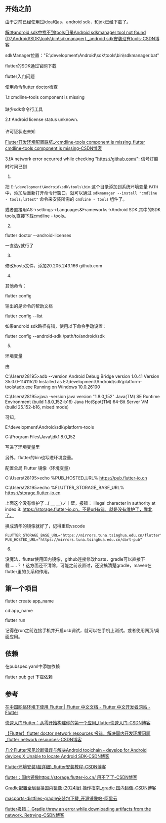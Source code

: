 ## 开始之前

由于之前已经使用过idea和as，android sdk，和jdk已经下载了。

[解决android sdk中找不到tools目录Android sdkmanager tool not found (D:\Android\SDK\tools\bin\sdkmanager)._android sdk安装没有tools-CSDN博客](https://blog.csdn.net/qq_36983458/article/details/105194433)

sdkManager位置："E:\development\Android\sdk\tools\bin\sdkmanager.bat"

flutter的SDK通过官网下载

flutter入门问题

使用命令flutter doctor检查

1.:exclamation: cmdline-tools component is missing

缺少sdk命令行工具

2.:exclamation:   Android license status unknown.

许可证状态未知

[Flutter开发环境配置踩坑之cmdline-tools component is missing_flutter cmdline-tools component is missing-CSDN博客](https://blog.csdn.net/ZXHL_hxf/article/details/121208026)

3.:exclamation:A network error occurred while checking "https://github.com/": 信号灯超时时间已到



1.

把 `E:\development\Android\sdk\tools\bin` 这个目录添加到系统环境变量 `PATH` 中，添加后重新打开命令行窗口，就可以通过 `sdkmanager --install "cmdline - tools;latest"` 命令来安装所需的 `cmdline - tools` 组件了。

或者直接用AS->settings->Languages&Frameworks->Android SDK,其中的SDK tools,直接下载cmdline - tools。

2.

flutter doctor --android-licenses

一直选y就行了

3.

修改hosts文件，添加20.205.243.166 github.com

4.

其他命令：

flutter config

输出的是命令的帮助文档

flutter config --list

如果android sdk路径有错，使用以下命令手动设置：

flutter config --android-sdk /path/to/android/sdk





5.

环境变量

由

C:\Users\28195>adb --version
Android Debug Bridge version 1.0.41
Version 35.0.0-11411520
Installed as E:\development\Android\sdk\platform-tools\adb.exe
Running on Windows 10.0.26100

C:\Users\28195>java -version
java version "1.8.0_152"
Java(TM) SE Runtime Environment (build 1.8.0_152-b16)
Java HotSpot(TM) 64-Bit Server VM (build 25.152-b16, mixed mode)

可知，

E:\development\Android\sdk\platform-tools

C:\Program Files\Java\jdk1.8.0_152

写进了环境变量里

另外，flutter的bin也写进环境变量。



配置全局 Flutter 镜像（环境变量）

C:\Users\28195>echo %PUB_HOSTED_URL%
https://pub.flutter-io.cn

C:\Users\28195>echo %FLUTTER_STORAGE_BASE_URL%
https://storage.flutter-io.cn

上面这个没有维护了  ..( ＿ ＿)ノ｜壁，报错： Illegal character in authority at index 8: https://storage.flutter-io.cn，不是url有错，就是没有维护了，靠北了。

换成清华的镜像就好了，记得重启vscode

```
FLUTTER_STORAGE_BASE_URL="https://mirrors.tuna.tsinghua.edu.cn/flutter"
PUB_HOSTED_URL="https://mirrors.tuna.tsinghua.edu.cn/dart-pub"
```

6.

没魔法，flutter使用国内镜像，github连接修改hosts，gradle可以直接下载……？！这方面还不清除，可能之前设置过，还没搞清楚gradle，maven在flutter里的关系和作用。



## 第一个项目

flutter create app_name

cd app_name

flutter run

记得在run之前连接手机并开启usb调试，就可以在手机上测试。或者使用网页/桌面应用。


## 依赖
在pubspec.yaml中添加依赖

flutter pub get 下载依赖





## 参考

[在中国网络环境下使用 Flutter | Flutter 中文文档 - Flutter 中文开发者网站 - Flutter](https://docs.flutter.cn/community/china/)

[快速入门Flutter：从零开始构建你的第一个应用_flutter快速入门-CSDN博客](https://blog.csdn.net/gygkhd/article/details/139646716)

[【Flutter】flutter doctor network resources 报错，解决国内开发环境问题_flutter network resources-CSDN博客](https://blog.csdn.net/PxFuture/article/details/134112244)

[几个Flutter常见诊断错误与解决Android toolchain - develop for Android devices X Unable to locate Android SDK-CSDN博客](https://blog.csdn.net/qq_28550263/article/details/132869987)

[Flutter环境安装(超详细)_flutter安装教程-CSDN博客](https://blog.csdn.net/qq_40976321/article/details/121806555)

[flutter：国内镜像https://storage.flutter-io.cn/ 用不了了-CSDN博客](https://blog.csdn.net/MarkeyMark/article/details/111031751)

[Gradle配置全局替换国内镜像 (2024版) 操作指南_gradle 国内镜像-CSDN博客](https://blog.csdn.net/vvvae1234/article/details/141565822)

[macports-distfiles-gradle安装包下载_开源镜像站-阿里云](https://mirrors.aliyun.com/macports/distfiles/gradle/)

[flutter报错： Gradle threw an error while downloading artifacts from the network. Retrying-CSDN博客](https://blog.csdn.net/qq_36413371/article/details/113618602)